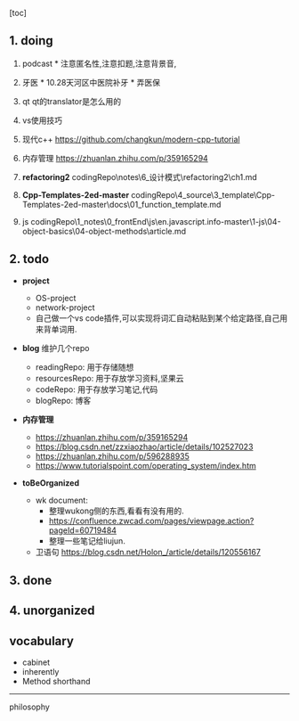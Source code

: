 [toc]
## 1. doing
  1. podcast
    * 注意匿名性,注意扣题,注意背景音,
  2. 牙医
    * 10.28天河区中医院补牙
    * 弄医保
  3. qt
    qt的translator是怎么用的
  4. vs使用技巧
  5. 现代c++ 
    https://github.com/changkun/modern-cpp-tutorial
  6.  内存管理
    https://zhuanlan.zhihu.com/p/359165294
    
  1. **refactoring2** 
    codingRepo\notes\6_设计模式\refactoring2\ch1.md
  2. **Cpp-Templates-2ed-master**
    codingRepo\4_source\3_template\Cpp-Templates-2ed-master\docs\01_function_template.md
  3. js
    codingRepo\1_notes\0_frontEnd\js\en.javascript.info-master\1-js\04-object-basics\04-object-methods\article.md
  
  


##  2. todo
  * **project**
    * OS-project
    * network-project
    * 自己做一个vs code插件,可以实现将词汇自动粘贴到某个给定路径,自己用来背单词用.

  * **blog**
      维护几个repo
      * readingRepo: 用于存储随想
      * resourcesRepo: 用于存放学习资料,坚果云
      * codeRepo: 用于存放学习笔记,代码
      * blogRepo: 博客

  * **内存管理**
    * https://zhuanlan.zhihu.com/p/359165294
    * https://blog.csdn.net/zzxiaozhao/article/details/102527023
    * https://zhuanlan.zhihu.com/p/596288935
    * https://www.tutorialspoint.com/operating_system/index.htm

  * **toBeOrganized**
    * wk document:
      * 整理wukong侧的东西,看看有没有用的. 
      * https://confluence.zwcad.com/pages/viewpage.action?pageId=60719484
      * 整理一些笔记给liujun.
    * 卫语句
        https://blog.csdn.net/Holon_/article/details/120556167

## 3. done

## 4. unorganized


## vocabulary
  * cabinet
  * inherently
  * Method shorthand
****
philosophy